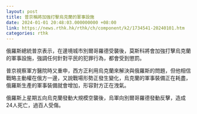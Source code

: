 ```yaml
---
layout: post
title: 普京稱將加強打擊烏克蘭的軍事設施
date: 2024-01-01 20:48:03.000000000 +08:00
link: https://news.rthk.hk/rthk/ch/component/k2/1734541-20240101.htm
categories: rthk
---
```


俄羅斯總統普京表示，在邊境城市別爾哥羅德受襲後，莫斯科將會加強打擊烏克蘭的軍事設施，強調任何針對平民的犯罪行為，都會受到懲罰。

普京視察軍方醫院時又重申，西方正利用烏克蘭來解決與俄羅斯的問題，但他相信戰略主動權在俄方一邊，又說戰場形勢正發生變化，烏克蘭的軍事裝備正在耗盡，俄羅斯生產的軍事裝備就會增加，形容對方正在洩氣。

俄羅斯上星期五向烏克蘭發動大規模空襲後，烏軍向別爾哥羅德發動反擊，造成24人死亡，過百人受傷。
